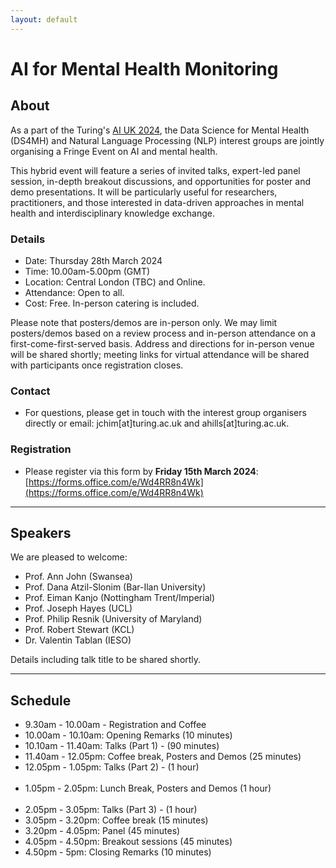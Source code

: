 ```yaml
---
layout: default
---
```


# AI for Mental Health Monitoring
## About
As a part of the Turing's [AI UK 2024](https://ai-uk.turing.ac.uk/), the Data Science for Mental Health (DS4MH) and Natural Language Processing (NLP) interest groups are jointly organising a Fringe Event on AI and mental health. 

This hybrid event will feature a series of invited talks, expert-led panel session, in-depth breakout discussions, and opportunities for poster and demo presentations. It will be particularly useful for researchers, practitioners, and those interested in data-driven approaches in mental health and interdisciplinary knowledge exchange.

### Details 
* Date: Thursday 28th March 2024
* Time: 10.00am-5.00pm (GMT)
* Location: Central London (TBC) and Online.
* Attendance: Open to all. 
* Cost: Free. In-person catering is included.

Please note that posters/demos are in-person only. We may limit posters/demos based on a review process and in-person attendance on a first-come-first-served basis. Address and directions for in-person venue will be shared shortly; meeting links for virtual attendance will be shared with participants once registration closes.

### Contact
* For questions, please get in touch with the interest group organisers directly or email: jchim[at]turing.ac.uk and ahills[at]turing.ac.uk.

### Registration
* Please register via this form by **Friday 15th March 2024**: [https://forms.office.com/e/Wd4RR8n4Wk](https://forms.office.com/e/Wd4RR8n4Wk)

--- 
## Speakers
We are pleased to welcome:
* Prof. Ann John (Swansea)
* Prof. Dana Atzil-Slonim (Bar-Ilan University)
* Prof. Eiman Kanjo (Nottingham Trent/Imperial)
* Prof. Joseph Hayes (UCL)
* Prof. Philip Resnik (University of Maryland)
* Prof. Robert Stewart (KCL)
* Dr. Valentin Tablan (IESO)

Details including talk title to be shared shortly.

---
## Schedule

* 9.30am - 10.00am - Registration and Coffee
* 10.00am - 10.10am: Opening Remarks (10 minutes)
* 10.10am - 11.40am: Talks (Part 1) - (90 minutes)
* 11.40am - 12.05pm: Coffee break, Posters and Demos (25 minutes)
* 12.05pm - 1.05pm: Talks (Part 2) - (1 hour) <br/><br/>
* 1.05pm - 2.05pm: Lunch Break, Posters and Demos (1 hour) <br/><br/>
* 2.05pm - 3.05pm: Talks (Part 3) - (1 hour)
* 3.05pm - 3.20pm: Coffee break (15 minutes)
* 3.20pm - 4.05pm: Panel (45 minutes)
* 4.05pm - 4.50pm: Breakout sessions (45 minutes)
* 4.50pm - 5pm: Closing Remarks (10 minutes)

